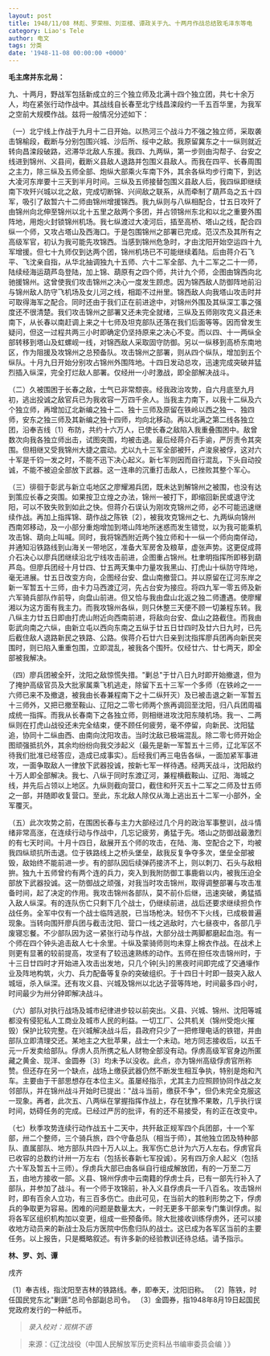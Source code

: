 ```yaml
---
layout: post
title: 1948/11/08 林彪、罗荣桓、刘亚楼、谭政关于九、十两月作战总结致毛泽东等电
category: Liao's Tele
author: 电文
tags: 分类
date: '1948-11-08 00:00:00 +0000'
---
```

**毛主席并东北局：**

九、十两月，野战军包括新成立的三个独立师及北满十四个独立团，共七十余万人，均在紧张行动作战中。其战线自长春至北宁线昌滦段约一千五百华里，为我军之空前大规模作战。兹将一般情况分述如下：

（一）北宁线上作战于九月十二日开始。以热河三个战斗力不强之独立师，采取袭击锦榆段，截断与分别包围兴城、沙后所、绥中之敌。我原留冀东之十一纵则就近转向昌滦段破路，迟滞华北敌人东援。我四、九两纵，第一步则由沟帮子、台安之线进到锦州、义县间，截断义县敌人退路并包围义县敌人。而我在四平、长春周围之主力，除三纵及五师全部、炮纵大部乘火车南下外，其余各纵均步行南下，到达大凌河东岸要十三天到半月时间。三纵及五师接替包围义县敌人后，我四纵即继续南下攻歼兴城以北之敌，完成切断锦、兴间敌之联系，从而牵制了葫芦岛之五十四军，吸引了敌暂六十二师由锦州增援锦西。我九纵则与八纵相配合，廿五日攻歼了由锦州向北伸至锦州以北十五里之敌两个多团，并占领锦州东北和以北之重要外围阵地，用炮火封锁锦州机场。我七纵渡过大凌河后，插至高桥、塔山之线，配合四纵一个师，又攻占塔山及西海口。于是包围锦州之部署已完成。范汉杰及其所有之高级军官，初认为我可能先攻锦西。当感到锦州危急时，才由沈阳开始空运四十九军增援。但七十九师仅到达两个团，锦州机场已不可能继续着陆。后由蒋介石飞平、飞沈亲自指，从华北抽调独九十五师、六十二军全部、九十二军之二十一师，陆续经海运葫芦岛登陆，加上锦、葫原有之四个师，共计九个师，企图由锦西向北驰援锦州。这曾使我们攻击锦州之决心一度发生顾虑。因为锦西敌人防御阵地前沿与锦州敌人防守飞机场及女儿河之线，相距不过卅里。锦西敌人向我塔山攻击时并可取得海军之配合。同时还由于我们正在前进途中，对锦州外围及其纵深工事之强度还不很清楚。我们攻击锦州之部署又还未完全就绪，三纵及五师刚攻克义县还未南下，从长春以南赶调上来之十七师及坦克部队还落在我们后面等等。因而曾发生疑问，但这一过程共两三小时即确定仍坚持原来之决心不变。而以四、十一两纵全部转移到塔山及虹螺岘一线，对锦西敌人采取固守防御。另以一纵移到高桥东南地区，作为阻援及攻锦州之总预备队。攻击锦州之部署，则从四个纵队，增加到五个纵队。十月九日开始分别攻占锦州外围阵地。十四日发动总攻，迅速完成突破并猛烈插入纵深，完全打烂敌人部署。仅经卅一小时激战，即全部解决战斗。

（二）久被围困于长春之敌，士气已非常颓丧。经我政治攻势，自六月底至九月初，逃出投诚之敌官兵已为我收容一万四千余人。当我主力南下，以我十二纵及六个独立师，再增加辽北新编之独十二、独十三师及原留在铁岭以西之独一、独四师，安东之独三师及其新编之独十四师，均向北移动。再以北满之第二线各独立团，沿奉吉线〔1〕布防，共约十六万人，已使长春之敌陷入我重叠围困中。敌曾数次向我各独立师出击，试图突围，均被击退。最后经蒋介石手谕，严厉责令其突围。但相继又受我锦州大捷之震动。尤以九十三军全部被歼，卢浚泉被俘，这对六十军是千钧一发之时，不能不迅下决心起义。新七军则因而自行混乱，下头自动投诚，不能不被迫全部放下武器。这一连串的沉重打击敌人，已挫败其整个军心。

（三）徘徊于彰武与新立屯地区之廖耀湘兵团，既未达到解锦州之被围，也没有达到策应长春之突围。如果按卫立煌之办法，锦州一被打下，即缩回新民或退守沈阳，可以不致失败到如此之快。但蒋介石误认为刚攻克锦州之师，必不可能迅速继续作战。再加上指挥锦、葫作战之陈铁〔2〕，被我攻克锦州之七、九两纵向锦州西南郊移动，及一小部分重炮增加到塔山阵地所迷惑而发生错觉，以为我可能乘机攻击锦、葫向上叫喊。同时，我将锦西附近两个独立师和十一纵一个师向南佯动，并通知沿铁路线到山海关一带地区，准备大军房舍及粮草，虚张声势。这更促成蒋介石决心以廖兵团继续沿北宁线攻击前进，企图重占锦州。杜聿明指挥所即移到葫芦岛。但廖兵团经十月廿四、廿五两天集中力量攻我黑山、打虎山十纵防守阵地，毫无进展。廿五日改变方向，企图经台安、盘山南撤营口。并以原留在辽河东岸之新一军暂五十三师，由卡力马西渡辽河，先占台安为接应。将四九军一零五师及新六军骑兵部队作前导，向盘山前进。但又恰与我由盘山北返之独二师遭遇。使廖耀湘以为这方面有我主力。而我攻锦州各纵，则只休整三天便不顾一切兼程东转。我八纵主力廿五日即由打虎山附近向西南前进，将敌向台安、盘山之路截住。而我由彰武向南之六纵，由新立屯以西向东南之五纵于廿五日廿四时及廿六日九时，已先后截住敌人退路新民之铁路、公路。俟蒋介石廿六日亲到沈指挥廖兵团再向新民突围时，则已陷入重重包围，立即混乱，被我各个围歼。仅经廿六、廿七两天，即全部被我解决。

（四）廖兵团被全歼，沈阳之敌惊慌失措。"剿总"于廿八日九时即开始撤退，但为了掩护高级官员及大批家属乘飞机逃走，除留下五十三军一个多师（在铁岭之一一六师已来不及撤退，被我由长春兼程南下之十二纵歼灭）及已被击退之新一军暂五十三师外，又把已撤至鞍山、辽阳之二零七师两个旅再调回至沈阳，归八兵团周福成统一指挥。而我从长春南下之各独立师，则相继进攻沈阳东陵机场。我一、二两纵则在打虎山战役还未完全结束，便不顾任何疲劳，毫不停留，向新民、沈阳猛追，协同十二纵由西、由南向沈阳攻击。当时沈敌已极端混乱。除二零七师开始企图顽强抵抗外，其余均纷纷向我交涉起义（最先是新一军暂五十三师，辽北军区不待我们批准已经答应，造成已成事实）。后经我们再三电告各纵，一面加紧军事进攻，一面争取敌人一律放下武器投诚，按新七军一样待遇。经两天战斗，沈阳敌约十万人即全部解决。我七、八纵于同时东渡辽河，兼程横截鞍山、辽阳、海城之线，并先后占领以上地区。九纵则截向营口，截住和歼灭五十二军之二师及廿五师之一部，并随即收复营口。至此，东北敌人除仅从海上逃出五十二军一小部外，全军覆灭。

（五）此次攻势之前，在围困长春与主力大部经过几个月的政治军事整训，战斗情绪非常高涨，在连续行动与作战中，几忘记疲劳，勇猛于先。塔山之防御战最激烈的有七天时间。十月十四日，敌展开五个师的攻击，在陆、海、空配合之下，均被我四纵顽抗所击退。位于铁路线上之桥头堡垒，敌我反复争夺多次，堡垒全部被毁，敌始终不能前进一步。有的部队因后续弹药接济不上，则以刺刀、石头与敌相拚。独九十五师曾约有两个连的兵力，突入到我附防御工事鹿砦以内，被我压迫全部放下武器投诚。这一防御战之顽强，对我当时攻击锦州，取得调整部署与攻击准备时间，起了决定的作用。我攻击锦州各部队，莫不前仆后继，迅速突破，勇猛插入敌人纵深。有的连队伤亡只剩下几个战士，仍继续前进，战后还要求继续担负作战任务。全军中仅有一个战士临阵逃脱，已当场枪决。轻伤不下火线，已成极普遍现象。当转向围歼廖兵团与截击沈阳、营口一线之逃敌时，六七昼夜中，各部几乎废寝忘餐。不少部队因为这一紧张行动与作战，大部分战士两脚都磨起血泡。有一个师在四个钟头追击敌人七十余里。十纵及蒙骑师则均未穿上棉衣作战。在战术上则更有显著的较前提高，攻坚有了较迅速熟练的动作。五师在担任攻击锦州时，于十三日廿四时才开始进入攻击出发地，只几个钟[头]的黑夜时间即完成了交通壕作业及阵地构筑，火力、兵力配备等复杂的突破组织。于十四日十时即一鼓突入敌人城垣，杀入纵深。还有攻义县、兴城及锦州以北达子营等阵地，时间最多四小时，时间最少为卅分钟即解决战斗。

（六）部队对执行战场及城市纪律进步较以前突出。义县、兴城、锦州、沈阳等城都没有侵犯私人工商业及城市人民的利益。一切工厂、公共机关（锦州受炮火摧毁）保护比较完整。在兴城解决战斗后，县政府只少了一把修理电话的铁钳，并由部队立即清理交还。某地主之大批苹果，战士一个未动。地方同志接收后，以五千元一斤发卖给部队。俘虏人员所携之私人财物全部没有动。俘虏高级军官身边所匿藏之黄金、现洋、金圆券〔3〕均未予以没收。此点，亦为锦州高级俘虏官所称赞。但还存在另一个缺点，战场上缴获武器仍然不断发生相互争执，特别是炮和汽车。主要由于干部思想存在本位主义。虽屡经指示，尤其主力应照顾协同作战之友邻部队，并在锦州战斗开始时已提出："战斗当前，缴获不争"，但仍未完全克服这一现象。再者，此次五、八两纵在掌握指挥作战上，存在犹豫不果敢，几乎执行误时间，妨碍任务的完成。已经过严厉的批评，有的还不易接受，有的正在改变中。

（七）秋季攻势连续行动作战五十二天中，共歼敌正规军四个兵团部，十一个军部，卅二个整师，三个骑兵旅，四个守备总队（相当于师），其他独立团及特种部队、直属部队、地方部队共四十万人以上。我军伤亡总计为六万人左右。俘虏官兵已收容的总数约计卅一万左右（包括长春新七军投诚）。另有四万余人起义（包括六十军及暂五十三师）。俘虏兵大部已由各纵自行组成解放团，有的一万至二万五，由地方接收一部。义县、锦州俘虏中云南籍的俘虏士兵，已有一部先行补入了部队，并参加了战斗。有一个师于攻锦前，补入义县俘虏兵一千八百名。攻击锦州时，即有百余人立功，有三百多伤亡。由此可见，在当前大的胜利形势之下，俘虏兵的争取更为容易。困难的问题是数量太大，一时无更多干部来专门集训俘虏。拟将各军区组织机构加以变更，组成一些预备师。除大批接收训练俘虏外，还可以接收地方动员来的新战士及后方医院中伤愈归队的战士。这已成为各军区当前的主要任务。以上报告，只是概略叙述。有许多新的经验教训还待总结。请予指示。

**林、罗、刘、谭**

戌齐

〔1〕奉吉线，指沈阳至吉林的铁路线。奉，即奉天，沈阳旧称。
〔2〕陈铁，时任国民党东北"剿匪"总司令部副总司令。
〔3〕金圆券，指1948年8月19日起国民党政府发行的一种纸币。



> *录入校对：观棋不语*

> 来源：《辽沈战役（中国人民解放军历史资料丛书编审委员会编 ）》
